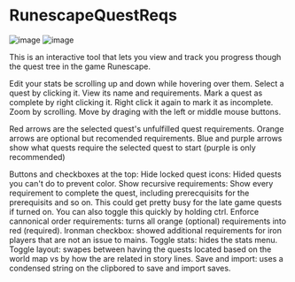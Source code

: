 # RunescapeQuestReqs
![image](https://user-images.githubusercontent.com/28366832/196825412-d1be282d-84c5-414b-b175-fa83d09dc814.png)
![image](https://user-images.githubusercontent.com/28366832/196843626-7f550921-4cf4-445a-bec6-b82ff10b4237.png)


This is an interactive tool that lets you view and track you progress though the quest tree in the game Runescape.

Edit your stats be scrolling up and down while hovering over them.
Select a quest by clicking it. View its name and requirements.
Mark a quest as complete by right clicking it. Right click it again to mark it as incomplete.
Zoom by scrolling.
Move by draging with the left or middle mouse buttons.

Red arrows are the selected quest's unfulfilled quest requirements.
Orange arrows are optional but recomended requirements.
Blue and purple arrows show what quests require the selected quest to start (purple is only recommended)

Buttons and checkboxes at the top:
Hide locked quest icons: Hided quests you can't do to prevent color.
Show recursive requirements: Show every requirement to complete the quest, including prerecquisits for the prerequisits and so on. This could get pretty busy for the late game quests if turned on. You can also toggle this quickly by holding ctrl.
Enforce cannonical order requirements: turns all orange (optional) requirements into red (required).
Ironman checkbox: showed additional requirements for iron players that are not an issue to mains.
Toggle stats: hides the stats menu.
Toggle layout: swapes between having the quests located based on the world map vs by how the are related in story lines.
Save and import: uses a condensed string on the clipbored to save and import saves.
